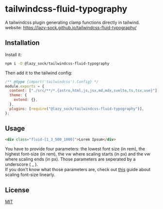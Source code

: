 # tailwindcss-fluid-typography

A tailwindcss plugin generating clamp functions directly in tailwind.  
website: https://lazy-sock.github.io/tailwindcss-fluid-typography/

## Installation

Install it:

```bash
npm i -D @lazy_sock/tailwindcss-fluid-typography
```

Then add it to the tailwind config:

```js
/** @type {import('tailwindcss').Config} */
module.exports = {
  content: ["./src/**/*.{astro,html,js,jsx,md,mdx,svelte,ts,tsx,vue}"],
  theme: {
    extend: {},
  },
  plugins: [require("@lazy_sock/tailwindcss-fluid-typography")],
};
```

## Usage

```html
<div class="fluid-[1_3_500_1000]">Lorem Ipsum</div>
```

You have to provide four parameters: the lowest font size (in rem), the highest font-size (in rem), the vw where scaling starts (in px) and the vw where scaling ends (in px). Those parameters are seperated by a underscore ( \_ ).  
If you don't know what those parameters are, check out [this](https://css-tricks.com/linearly-scale-font-size-with-css-clamp-based-on-the-viewport/) guide about scaling font-size linearly.

## License

[MIT](https://choosealicense.com/licenses/mit/)
